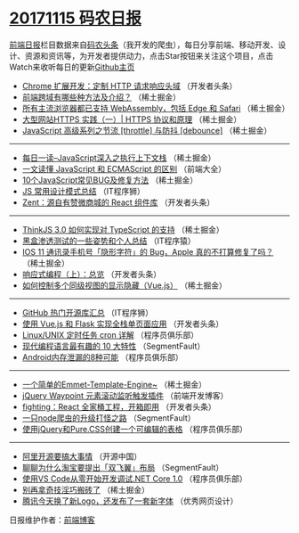 # [20171115 码农日报](https://toutiao.qdkfweb.cn/date/2017/11/15)

[前端日报](https://qdkfweb.cn/c/news)栏目数据来自[码农头条](https://toutiao.qdkfweb.cn/)（我开发的爬虫），每日分享前端、移动开发、设计、资源和资讯等，为开发者提供动力，点击Star按钮来关注这个项目，点击Watch来收听每日的更新[Github主页](https://github.com/kujian/frontendDaily)
* [Chrome 扩展开发：定制 HTTP 请求响应头域](https://toutiao.qdkfweb.cn/56543.html) （开发者头条）
* [前端跨域有哪些种方法及介绍？](https://toutiao.qdkfweb.cn/56520.html) （稀土掘金）
* [所有主流浏览器都已支持 WebAssembly，包括 Edge 和 Safari](https://toutiao.qdkfweb.cn/56523.html) （稀土掘金）
* [大型网站HTTPS 实践（一）| HTTPS 协议和原理](https://toutiao.qdkfweb.cn/56524.html) （稀土掘金）
* [JavaScript 高级系列之节流 [throttle] 与防抖 [debounce]](https://toutiao.qdkfweb.cn/56515.html) （稀土掘金）

***
* [每日一读&#8211;JavaScript深入之执行上下文栈](https://toutiao.qdkfweb.cn/56516.html) （稀土掘金）
* [一文读懂 JavaScript 和 ECMAScript 的区别](https://toutiao.qdkfweb.cn/56563.html) （前端大全）
* [10个JavaScript常见BUG及修复方法](https://toutiao.qdkfweb.cn/56518.html) （稀土掘金）
* [JS 常用设计模式总结](https://toutiao.qdkfweb.cn/56575.html) （IT程序狮）
* [Zent：源自有赞微商城的 React 组件库](https://toutiao.qdkfweb.cn/56541.html) （开发者头条）

***
* [ThinkJS 3.0 如何实现对 TypeScript 的支持](https://toutiao.qdkfweb.cn/56512.html) （稀土掘金）
* [黑盒渗透测试的一些姿势和个人总结](https://toutiao.qdkfweb.cn/56569.html) （IT程序猿）
* [IOS 11 通讯录手机号「隐形字符」的 Bug，Apple 真的不打算修复了吗？](https://toutiao.qdkfweb.cn/56513.html) （稀土掘金）
* [响应式编程（上）：总览](https://toutiao.qdkfweb.cn/56537.html) （开发者头条）
* [如何控制多个同级视图的显示隐藏（Vue.js）](https://toutiao.qdkfweb.cn/56517.html) （稀土掘金）

***
* [GitHub 热门开源库汇总](https://toutiao.qdkfweb.cn/56574.html) （IT程序狮）
* [使用 Vue.js 和 Flask 实现全栈单页面应用](https://toutiao.qdkfweb.cn/56540.html) （开发者头条）
* [Linux/UNIX 定时任务 cron 详解](https://toutiao.qdkfweb.cn/56564.html) （程序员俱乐部）
* [现代编程语言最有趣的 10 大特性](https://toutiao.qdkfweb.cn/56504.html) （SegmentFault）
* [Android内存泄漏的8种可能](https://toutiao.qdkfweb.cn/56565.html) （程序员俱乐部）

***
* [一个简单的Emmet-Template-Engine~](https://toutiao.qdkfweb.cn/56519.html) （稀土掘金）
* [jQuery Waypoint 元素滚动监听触发插件](https://toutiao.qdkfweb.cn/56576.html) （前端开发博客）
* [fighting：React 全家桶工程，开箱即用](https://toutiao.qdkfweb.cn/56542.html) （开发者头条）
* [一只node爬虫的升级打怪之路](https://toutiao.qdkfweb.cn/56505.html) （SegmentFault）
* [使用jQuery和Pure.CSS创建一个可编辑的表格](https://toutiao.qdkfweb.cn/56566.html) （程序员俱乐部）

***
* [阿里开源要搞大事情](https://toutiao.qdkfweb.cn/56577.html) （开源中国）
* [聊聊为什么淘宝要提出「双飞翼」布局](https://toutiao.qdkfweb.cn/56506.html) （SegmentFault）
* [使用VS Code从零开始开发调试.NET Core 1.0](https://toutiao.qdkfweb.cn/56567.html) （程序员俱乐部）
* [别再拿奇技淫巧搬砖了](https://toutiao.qdkfweb.cn/56521.html) （稀土掘金）
* [腾讯今天换了新Logo，还发布了一套新字体](https://toutiao.qdkfweb.cn/56578.html) （优秀网页设计）

日报维护作者：[前端博客](https://qdkfweb.cn/) 